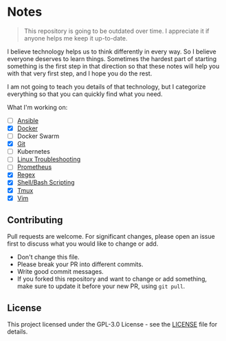 # Notes

> This repository is going to be outdated over time. I appreciate it if anyone helps me keep it up-to-date.

I believe technology helps us to think differently in every way. So I believe everyone deserves to learn things. Sometimes the hardest part of starting something is the first step in that direction so that these notes will help you with that very first step, and I hope you do the rest.

I am not going to teach you details of that technology, but I categorize everything so that you can quickly find what you need.

What I'm working on:
- [ ] [Ansible](Tech%20Guide/Ansible/README.md)
- [x] [Docker](Tech%20Guide/Docker/README.md)
- [ ] Docker Swarm
- [x] [Git](Tech%20Guide/Git/README.md)
- [ ] Kubernetes
- [ ] [Linux Troubleshooting](Tech%20Guide/Linux/README.md)
- [ ] [Prometheus](Tech%20Guide/Prometheus/README.md)
- [x] [Regex](Tech%20Guide/Regex/README.md)
- [x] [Shell/Bash Scripting](Tech%20Guide/Shell-Scripting/README.md)
- [x] [Tmux](Tech%20Guide/Tmux/README.md)
- [x] [Vim](Tech%20Guide/Vim/README.md)

## Contributing
Pull requests are welcome. For significant changes, please open an issue first to discuss what you would like to change or add.
- Don't change this file.
- Please break your PR into different commits.
- Write good commit messages.
- If you forked this repository and want to change or add something, make sure to update it before your new PR, using `git pull`.

## License
This project licensed under the GPL-3.0 License - see the [LICENSE](./LICENSE) file for details.
